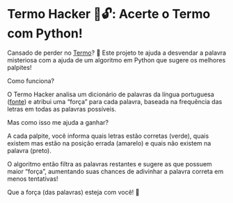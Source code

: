 # Termo Hacker 🧠🔓: Acerte o Termo com Python!

Cansado de perder no [Termo](https://term.ooo/)? 🤔 Este projeto te ajuda a desvendar a palavra misteriosa com a ajuda de um algoritmo em Python que sugere os melhores palpites!

Como funciona?

O Termo Hacker analisa um dicionário de palavras da língua portuguesa ([fonte](https://www.ime.usp.br/~pf/dicios/)) e atribui uma “força” para cada palavra, baseada na frequência das letras em todas as palavras possíveis.

Mas como isso me ajuda a ganhar?

A cada palpite, você informa quais letras estão corretas (verde), quais existem mas estão na posição errada (amarelo) e quais não existem na palavra (preto).

O algoritmo então filtra as palavras restantes e sugere as que possuem maior “força”, aumentando suas chances de adivinhar a palavra correta em menos tentativas!

Que a força (das palavras) esteja com você! 💪
